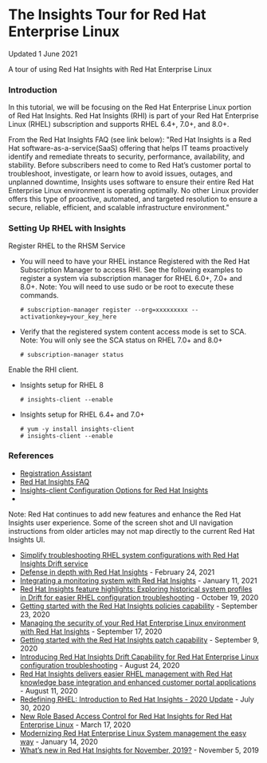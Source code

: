 # The Insights Tour for Red Hat Enterprise Linux
Updated 1 June 2021

A tour of using Red Hat Insights with Red Hat Enterprise Linux

### Introduction
In this tutorial, we will be focusing on the Red Hat Enterprise Linux portion of Red Hat Insights.  Red Hat Insights (RHI) is part of your Red Hat Enterprise Linux (RHEL) subscription and supports RHEL 6.4+, 7.0+, and 8.0+.  

From the Red Hat Insights FAQ (see link below): "Red Hat Insights is a Red Hat software-as-a-service(SaaS) offering that helps IT teams proactively identify and remediate threats to security, performance, availability, and stability. Before subscribers need to come to Red Hat’s customer portal to troubleshoot, investigate, or learn how to avoid issues, outages, and unplanned downtime, Insights uses software to ensure their entire Red Hat Enterprise Linux environment is operating optimally. No other Linux provider offers this type of proactive, automated, and targeted resolution to ensure a secure, reliable, efficient, and scalable infrastructure environment."

### Setting Up RHEL with Insights
Register RHEL to the RHSM Service
- You will need to have your RHEL instance Registered with the Red Hat Subscription Manager to access RHI.  See the following examples to register a system via subscription manager for RHEL 6.0+, 7.0+ and 8.0+.  Note: You will need to use sudo or be root to execute these commands.

      # subscription-manager register --org=xxxxxxxxx --activationkey=your_key_here
      
- Verify that the registered system content access mode is set to SCA.  Note: You will only see the SCA status on RHEL 7.0+ and 8.0+

      # subscription-manager status
      
Enable the RHI client.
- Insights setup for RHEL 8

      # insights-client --enable
      
- Insights setup for RHEL 6.4+ and 7.0+

      # yum -y install insights-client
      # insights-client --enable
        

### References

- [Registration Assistant](https://access.redhat.com/labs/registrationassistant/)
- [Red Hat Insights FAQ](https://access.redhat.com/articles/4602981)
- [Insights-client Configuration Options for Red Hat Insights ](https://access.redhat.com/articles/4099591)
- 

Note: Red Hat continues to add new features and enhance the Red Hat Insights user experience.  Some of the screen shot and UI navigation instructions from older articles may not map directly to the current Red Hat Insights UI.

- [Simplify troubleshooting RHEL system configurations with Red Hat Insights Drift service ](https://www.redhat.com/en/blog/simplify-troubleshooting-rhel-system-configurations-red-hat-insights-drift-service?channel=blog/channel/red-hat-insights)
- [Defense in depth with Red Hat Insights](https://www.redhat.com/en/blog/defense-depth-red-hat-insights?channel=blog/channel/red-hat-insights) - February 24, 2021
- [Integrating a monitoring system with Red Hat Insights](https://www.redhat.com/en/blog/integrating-monitoring-system-red-hat-insights?channel=blog/channel/red-hat-insights) - January 11, 2021
- [Red Hat Insights feature highlights: Exploring historical system profiles in Drift for easier RHEL configuration troubleshooting](https://www.redhat.com/en/blog/red-hat-insights-feature-highlights-exploring-historical-system-profiles-drift-easier-rhel-configuration-troubleshooting?channel=blog/channel/red-hat-insights) - October 19, 2020
- [Getting started with the Red Hat Insights policies capability](https://www.redhat.com/en/blog/getting-started-red-hat-insights-policies-capability?channel=blog/channel/red-hat-insights&page=1) - September 23, 2020
- [Managing the security of your Red Hat Enterprise Linux environment with Red Hat Insights](https://www.redhat.com/en/blog/managing-security-your-red-hat-enterprise-linux-environment-red-hat-insights?channel=blog/channel/red-hat-insights&page=1) - September 17, 2020
- [Getting started with the Red Hat Insights patch capability](https://www.redhat.com/en/blog/getting-started-red-hat-insights-patch-capability?channel=blog/channel/red-hat-insights&page=1) - September 9, 2020
- [Introducing Red Hat Insights Drift Capability for Red Hat Enterprise Linux configuration troubleshooting](https://www.redhat.com/en/blog/introducing-red-hat-insights-drift-capability-red-hat-enterprise-linux-configuration-troubleshooting?channel=blog/channel/red-hat-insights&page=1) - August 24, 2020
- [Red Hat Insights delivers easier RHEL management with Red Hat knowledge base integration and enhanced customer portal applications](https://www.redhat.com/en/blog/red-hat-insights-delivers-easier-rhel-management-red-hat-knowledge-base-integration-and-enhanced-customer-portal-applications?channel=blog/channel/red-hat-insights&page=1) - August 11, 2020
- [Redefining RHEL: Introduction to Red Hat Insights - 2020 Update](https://www.redhat.com/en/blog/redefining-rhel-introduction-red-hat-insights?channel=blog/channel/red-hat-insights&page=1) - July 30, 2020
- [New Role Based Access Control for Red Hat Insights for Red Hat Enterprise Linux](https://www.redhat.com/en/blog/new-role-based-access-control-red-hat-insights-and-cloud-management-services-red-hat-enterprise-linux?channel=blog/channel/red-hat-insights&page=2) - March 17, 2020
- [Modernizing Red Hat Enterprise Linux System management the easy way](https://www.redhat.com/en/blog/modernizing-red-hat-enterprise-linux-system-management-easy-way?channel=blog/channel/red-hat-insights&page=2) - January 14, 2020
- [What’s new in Red Hat Insights for November, 2019?](https://www.redhat.com/en/blog/whats-new-red-hat-insights-november-2019?channel=blog/channel/red-hat-insights&page=2) - November 5, 2019

